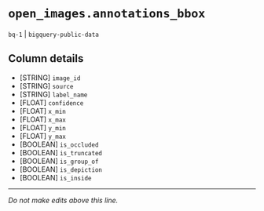 # `open_images.annotations_bbox`
`bq-1` | `bigquery-public-data`

## Column details
* [STRING]    `image_id`
* [STRING]    `source`
* [STRING]    `label_name`
* [FLOAT]     `confidence`
* [FLOAT]     `x_min`
* [FLOAT]     `x_max`
* [FLOAT]     `y_min`
* [FLOAT]     `y_max`
* [BOOLEAN]   `is_occluded`
* [BOOLEAN]   `is_truncated`
* [BOOLEAN]   `is_group_of`
* [BOOLEAN]   `is_depiction`
* [BOOLEAN]   `is_inside`

-------------------------------------------------------------------------------
*Do not make edits above this line.*
